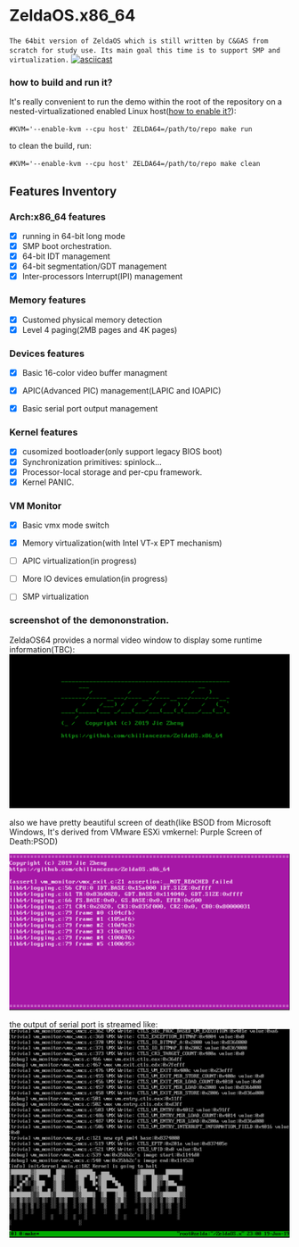 #  ZeldaOS.x86_64

`The 64bit version of ZeldaOS which is still written by C&GAS from scratch for study use. Its main goal this time is to support SMP and virtualization.`
[![asciicast](https://asciinema.org/a/0TRnTBcUYFi6kOIpyjRWo16PJ.svg)](https://asciinema.org/a/0TRnTBcUYFi6kOIpyjRWo16PJ)

### how to build and run it?

It's really convenient to run the demo within the root of the repository on a nested-virtualizationed enabled Linux host([how to enable it?](https://github.com/chillancezen/ZeldaOS.x86_64/issues/2#issuecomment-495082106)):

`#KVM='--enable-kvm --cpu host' ZELDA64=/path/to/repo make run`

to clean the build, run:


`#KVM='--enable-kvm --cpu host' ZELDA64=/path/to/repo make clean`
## Features Inventory

### Arch:x86_64 features
- [X] running in 64-bit long mode 
- [X] SMP boot orchestration.
- [X] 64-bit IDT management
- [X] 64-bit segmentation/GDT management
- [X] Inter-processors Interrupt(IPI) management

### Memory features
- [X] Customed physical memory detection
- [X] Level 4 paging(2MB pages and 4K pages)

### Devices features
- [X] Basic 16-color video buffer managment
- [X] APIC(Advanced PIC) management(LAPIC and IOAPIC)
- [X] Basic serial port output management


### Kernel features 
- [X] cusomized bootloader(only support legacy BIOS boot)
- [X] Synchronization primitives: spinlock...
- [X] Processor-local storage and per-cpu framework.
- [X] Kernel PANIC.

### VM Monitor
- [X] Basic vmx mode switch
- [X] Memory virtualization(with Intel VT-x EPT mechanism)
- [ ] APIC virtualization(in progress)
- [ ] More IO devices emulation(in progress)
- [ ] SMP virtualization



### screenshot of the demononstration.
ZeldaOS64 provides a normal video window to display some runtime information(TBC):
![image of green window](https://raw.githubusercontent.com/chillancezen/DEPRECATED-misc/master/image/green-window.png)

also we have pretty beautiful screen of death(like BSOD from Microsoft Windows, It's derived from VMware ESXi vmkernel: Purple Screen of Death:PSOD)

![sreen of death](https://raw.githubusercontent.com/chillancezen/DEPRECATED-misc/master/image/purple-window.png)

the output of serial port is streamed like:
![output of serial port](https://raw.githubusercontent.com/chillancezen/DEPRECATED-misc/master/image/splash-serial-output.png)

